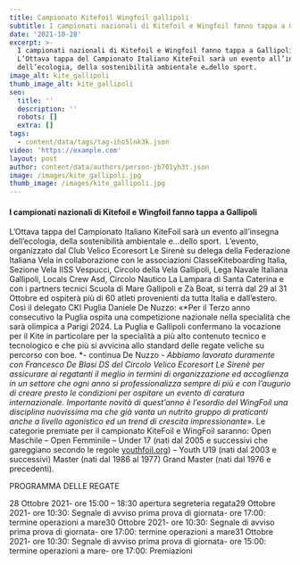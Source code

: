 ```yaml
---
title: Campionato Kitefoil Wingfoil gallipoli
subtitle: I campionati nazionali di Kitefoil e Wingfoil fanno tappa a Gallipoli
date: '2021-10-28'
excerpt: >-
  I campionati nazionali di Kitefoil e Wingfoil fanno tappa a Gallipoli. 
  L’Ottava tappa del Campionato Italiano KiteFoil sarà un evento all’insegna
  dell’ecologia, della sostenibilità ambientale e…dello sport. 
image_alt: kite_gallipoli
thumb_image_alt: kite_gallipoli
seo:
  title: ''
  description: ''
  robots: []
  extra: []
tags:
  - content/data/tags/tag-iho5lnk3k.json
video: 'https://example.com'
layout: post
author: content/data/authors/person-jb701yh3t.json
image: /images/kite_gallipoli.jpg
thumb_image: /images/kite_gallipoli.jpg
---
```

#### I campionati nazionali di Kitefoil e Wingfoil fanno tappa a Gallipoli


L’Ottava tappa del Campionato Italiano KiteFoil sarà un evento all’insegna dell’ecologia, della sostenibilità ambientale e…dello sport. 
L’evento, organizzato dal Club Velico Ecoresort Le Sirenè su delega della Federazione Italiana Vela in collaborazione con le associazioni ClasseKiteboarding Italia, Sezione Vela IISS Vespucci, Circolo della Vela Gallipoli, Lega Navale Italiana Gallipoli, Locals Crew Asd, Circolo Nautico La Lampara di Santa Caterina e con i partners tecnici Scuola di Mare Gallipoli e Zà Boat, si terrà dal 29 al 31 Ottobre ed ospiterà più di 60 atleti provenienti da tutta Italia e dall’estero.
Così il delegato CKI Puglia Daniele De Nuzzo: «*Per il Terzo anno consecutivo la Puglia ospita una competizione nazionale nella specialità che sarà olimpica a Parigi 2024. La Puglia e Gallipoli confermano la vocazione per il Kite in particolare per la specialità a più alto contenuto tecnico e tecnologico e che più si avvicina allo standard delle regate veliche su percorso con boe. *- continua De Nuzzo - *Abbiamo lavorato duramente con Francesco De Blasi DS del Circolo Velico Ecoresort Le Sirenè per assicurare ai regatanti il meglio in termini di organizzazione ed accoglienza in un settore che ogni anno si professionalizza sempre di più e con l’augurio di creare presto le condizioni per ospitare un evento di caratura internazionale. Importante novità di quest’anno è l’esordio del WingFoil una disciplina nuovissima ma che già vanta un nutrito gruppo di praticanti anche a livello agonistico ed un trend di crescita impressionante*».
Le categorie premiate per il campionato KiteFoil e WingFoil saranno: Open Maschile – Open Femminile – Under 17 (nati dal 2005 e successivi che gareggiano secondo le regole [youthfoil.org](http://youthfoil.org/)) – Youth U19 (nati dal 2003 e successivi) Master (nati dal 1986 al 1977) Grand Master (nati dal 1976 e precedenti). 


PROGRAMMA DELLE REGATE


28 Ottobre 2021- ore 15:00 – 18:30 apertura segreteria regata29 Ottobre 2021- ore 10:30: Segnale di avviso prima prova di giornata- ore 17:00: termine operazioni a mare30 Ottobre 2021- ore 10:30: Segnale di avviso prima prova di giornata- ore 17:00: termine operazioni a mare31 Ottobre 2021- ore 10:30: Segnale di avviso prima prova di giornata- ore 15:00: termine operazioni a mare- ore 17:00: Premiazioni
